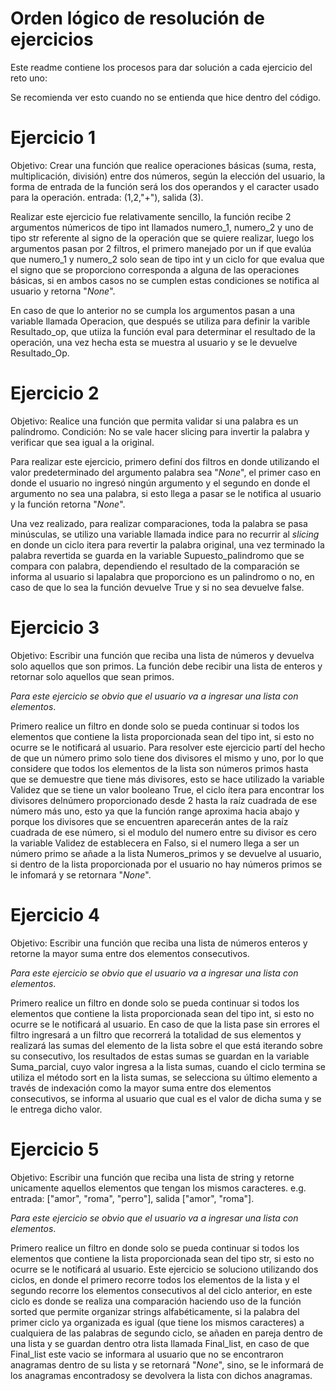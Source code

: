 # Orden lógico de resolución de ejercicios
Este readme contiene los procesos para dar solución a cada ejercicio del reto uno:

Se recomienda ver esto cuando no se entienda que hice dentro del código.


# Ejercicio 1
Objetivo: Crear una función que realice operaciones básicas (suma, resta, multiplicación, división) entre dos números, según la elección del usuario, la forma de entrada de la función será los dos operandos y el caracter usado para la operación. entrada: (1,2,"+"), salida (3).

Realizar este ejercicio fue relativamente sencillo, la función recibe 2 argumentos númericos de tipo int llamados numero_1, numero_2 y uno de tipo str referente al signo de la operación que se quiere realizar, luego los argumentos pasan por 2 filtros, el primero manejado por un if que evalúa que numero_1 y numero_2 solo sean de tipo int y un ciclo for que evalua que el signo que se proporciono corresponda a alguna de las operaciones básicas, si en ambos casos no se cumplen estas condiciones se notifica al usuario y retorna "_None_".

En caso de que lo anterior no se cumpla los argumentos pasan a una variable llamada Operacion, que después se utiliza para definir la varible Resultado_op, que utiiza la función eval para determinar el resultado de la operación, una vez hecha esta se muestra al usuario y se le devuelve Resultado_Op.

# Ejercicio 2
Objetivo: Realice una función que permita validar si una palabra es un palíndromo. Condición: No se vale hacer slicing para invertir la palabra y verificar que sea igual a la original.

Para realizar este ejercicio, primero definí dos filtros en donde utilizando el valor predeterminado del argumento palabra sea "_None_", el primer caso en donde el usuario no ingresó ningún argumento y el segundo en donde el argumento no sea una palabra, si esto llega a pasar se le notifica al usuario y la función retorna "_None_".

Una vez realizado, para realizar comparaciones, toda la palabra se pasa minúsculas, se utilizo una variable llamada indice para no recurrir al _slicing_ en donde un ciclo itera para revertir la palabra original, una vez terminado la palabra revertida se guarda en la variable Supuesto_palindromo que se compara con palabra, dependiendo el resultado de la comparación se informa al usuario si lapalabra que proporciono es un palindromo o no, en caso de que lo sea la función devuelve True y si no sea devuelve false.


# Ejercicio 3
Objetivo: Escribir una función que reciba una lista de números y devuelva solo aquellos que son primos. La función debe recibir una lista de enteros y retornar solo aquellos que sean primos.

_Para este ejercicio se obvio que el usuario va a ingresar una lista con elementos_.

Primero realice un filtro en donde solo se pueda continuar si todos los elementos que contiene la lista proporcionada sean del tipo int, si esto no ocurre se le notificará al usuario.
Para resolver este ejercicio partí del hecho de que un número primo solo tiene dos divisores el mismo y uno, por lo que considere que todos los elementos de la lista son números primos hasta que se demuestre que tiene más divisores, esto se hace utilizado la variable Validez que se tiene un valor booleano True, el ciclo ítera para encontrar los divisores delnúmero proporcionado desde 2 hasta la raíz cuadrada de ese número más uno, esto ya que la función range aproxima hacia abajo y porque los divisores que se encuentren aparecerán antes de la raíz cuadrada de ese número, si el modulo del numero entre su divisor es cero la variable Validez de establecera en Falso, si el numero llega a ser un número primo se añade a la lista Numeros_primos y se devuelve al usuario, si dentro de la lista proporcionada por el usuario no hay números primos se le infomará y se retornara "_None_".

# Ejercicio 4
Objetivo: Escribir una función que reciba una lista de números enteros y retorne la mayor suma entre dos elementos consecutivos.

_Para este ejercicio se obvio que el usuario va a ingresar una lista con elementos_.

Primero realice un filtro en donde solo se pueda continuar si todos los elementos que contiene la lista proporcionada sean del tipo int, si esto no ocurre se le notificará al usuario.
En caso de que la lista pase sin errores el filtro ingresará a un filtro que recorrerá la totalidad de sus elementos y realizará las sumas del elemento de la lista sobre el que está iterando sobre su consecutivo, los resultados de estas sumas se guardan en la variable Suma_parcial, cuyo valor ingresa a la lista sumas, cuando el ciclo termina se utiliza el método sort en la lista sumas, se selecciona su último elemento a través de indexación como la mayor suma entre dos elementos consecutivos, se informa al usuario que cual es el valor de dicha suma y se le entrega dicho valor.

# Ejercicio 5
Objetivo: Escribir una función que reciba una lista de string y retorne unicamente aquellos elementos que tengan los mismos caracteres. e.g. entrada: ["amor", "roma", "perro"], salida ["amor", "roma"].

_Para este ejercicio se obvio que el usuario va a ingresar una lista con elementos_.

Primero realice un filtro en donde solo se pueda continuar si todos los elementos que contiene la lista proporcionada sean del tipo str, si esto no ocurre se le notificará al usuario.
Este ejercicio se soluciono utilizando dos ciclos, en donde el primero recorre todos los elementos de la lista y el segundo recorre los elementos consecutivos al del ciclo anterior, en este ciclo es donde se realiza una comparación haciendo uso de la función sorted que permite organizar strings alfabéticamente, si la palabra del primer ciclo ya organizada es igual (que tiene los mismos caracteres) a cualquiera de las palabras de segundo ciclo, se añaden en pareja dentro de una lista y se guardan dentro otra lista llamada Final_list, en caso de que Final_list este vacio se informara al usuario que no se encontraron anagramas dentro de su lista y se retornará "_None_", sino, se le informará de los anagramas encontradosy se devolvera la lista con dichos anagramas.
